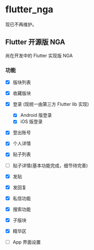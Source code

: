 # flutter_nga

现已不再维护。

## Flutter 开源版 NGA

尚在开发中的 Flutter 实现版 NGA

### 功能

- [x] 版块列表
- [x] 收藏版块
- [x] 登录 (现统一由第三方 Flutter lib 实现)
    - [x] Android 版登录
    - [x] iOS 版登录
- [x] 登出账号
- [x] 个人详情
- [x] 贴子列表
- [ ] 贴子详情(基本功能完成，细节待完善)
- [x] 发贴
- [x] 发回复
- [x] 私信功能
- [x] 搜索功能
- [x] 子版块
- [x] 精华区
- [ ] App 界面设置

